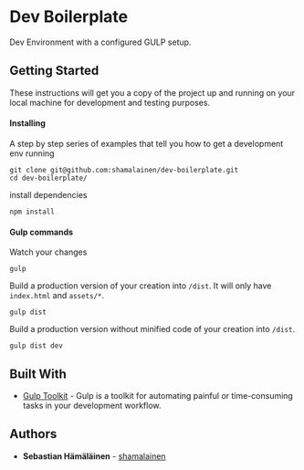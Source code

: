# Dev Boilerplate

Dev Environment with a configured GULP setup.

## Getting Started

These instructions will get you a copy of the project up and running on your local machine for development and testing purposes.

#### Installing

A step by step series of examples that tell you how to get a development env running

```
git clone git@github.com:shamalainen/dev-boilerplate.git
cd dev-boilerplate/
```

install dependencies

```
npm install
```

#### Gulp commands

Watch your changes

```
gulp
```

Build a production version of your creation into `/dist`.
It will only have `index.html` and `assets/*`.

```
gulp dist
```

Build a production version without minified code of your creation into `/dist`.

```
gulp dist dev
```

## Built With

- [Gulp Toolkit](https://gulpjs.com/) - Gulp is a toolkit for automating painful or time-consuming tasks in your development workflow.

## Authors

- **Sebastian Hämäläinen** - [shamalainen](https://github.com/shamalainen)
